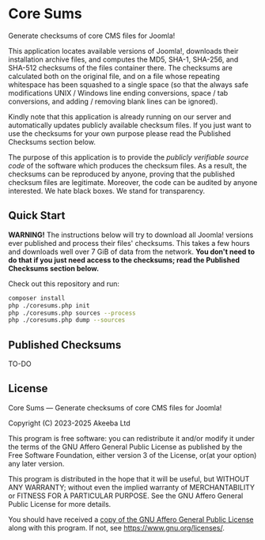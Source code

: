 # Core Sums

Generate checksums of core CMS files for Joomla!

This application locates available versions of Joomla!, downloads their installation archive files, and computes the MD5, SHA-1, SHA-256, and SHA-512 checksums of the files container there. The checksums are calculated both on the original file, and on a file whose repeating whitespace has been squashed to a single space (so that the always safe modifications UNIX / Windows line ending conversions, space / tab conversions, and adding / removing blank lines can be ignored).

Kindly note that this application is already running on our server and automatically updates publicly available checksum files. If you just want to use the checksums for your own purpose please read the Published Checksums section below.

The purpose of this application is to provide the _publicly verifiable source code_ of the software which produces the checksum files. As a result, the checksums can be reproduced by anyone, proving that the published checksum files are legitimate. Moreover, the code can be audited by anyone interested. We hate black boxes. We stand for transparency.

## Quick Start

**WARNING!** The instructions below will try to download all Joomla! versions ever published and process their files' checksums. This takes a few hours and downloads well over 7 GiB of data from the network. **You don't need to do that if you just need access to the checksums; read the Published Checksums section below.**

Check out this repository and run: 

```bash
composer install
php ./coresums.php init
php ./coresums.php sources --process
php ./coresums.php dump --sources
```

## Published Checksums

TO-DO

## License

Core Sums — Generate checksums of core CMS files for Joomla!

Copyright (C) 2023-2025  Akeeba Ltd

This program is free software: you can redistribute it and/or modify it under the terms of the GNU Affero General Public License as published by the Free Software Foundation, either version 3 of the License, or(at your option) any later version.

This program is distributed in the hope that it will be useful, but WITHOUT ANY WARRANTY; without even the implied warranty of MERCHANTABILITY or FITNESS FOR A PARTICULAR PURPOSE.  See the GNU Affero General Public License for more details.

You should have received a [copy of the GNU Affero General Public License](LICENSE.md) along with this program.  If not, see <https://www.gnu.org/licenses/>.